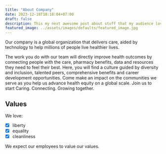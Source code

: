 ```yaml
---
title: "About Company"
date: 2023-12-18T18:18:04+07:00
draft: false
description: This my next awesome post about stuff that my audience love to read.
featured_image: ../assets/images/defaults/featured_image.jpg
---
```



Our company is a global organization that delivers care, aided by technology to help millions of people live healthier lives. 

The work you do with our team will directly improve health outcomes by connecting people with the care, pharmacy benefits, data and resources they need to feel their best. Here, you will find a culture guided by diversity and inclusion, talented peers, comprehensive benefits and career development opportunities. Come make an impact on the communities we serve as you help us advance health equity on a global scale. Join us to start Caring. Connecting. Growing together.

## Values

We love:

- [x] liberty
- [x] equality
- [x] cleanliness

We expect our employees to value our values. 

